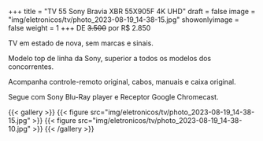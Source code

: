 +++
title = "TV 55 Sony Bravia XBR 55X905F 4K UHD"
draft = false
image = "img/eletronicos/tv/photo_2023-08-19_14-38-15.jpg"
showonlyimage = false
weight = 1
+++
DE ~~3.500~~ por <span class="price">R$ 2.850</span>

TV em estado de nova, sem marcas e sinais.
<!--more-->

Modelo top de linha da Sony, superior a todos os modelos dos concorrentes.

Acompanha controle-remoto original, cabos, manuais e caixa original.

Segue com Sony Blu-Ray player e Receptor Google Chromecast.

{{< gallery >}}
{{< figure src="img/eletronicos/tv/photo_2023-08-19_14-38-15.jpg" >}}
{{< figure src="img/eletronicos/tv/photo_2023-08-19_14-38-10.jpg" >}}
{{< /gallery >}}